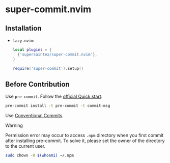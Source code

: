 # super-commit.nvim

## Installation

- `lazy.nvim`

  ```lua
  local plugins = {
    {'supersaintex/super-commit.nvim'},
  }

  require('super-commit').setup()
  ```

## Before Contribution

Use `pre-commit`. Follow the [official Quick start][1].

```bash
pre-commit install -t pre-commit -t commit-msg
```

Use [Conventional Commits][2].

> [!WARNING]
> Permission error may occur to access `.npm` directory when you first commit
> after installing pre-commit. To solve it, please set the owner of the directory
> to the current user.

```zsh
sudo chown -R $(whoami) ~/.npm
```

[1]: https://pre-commit.com/index.html#quick-start
[2]: https://www.conventionalcommits.org/en/v1.0.0/
